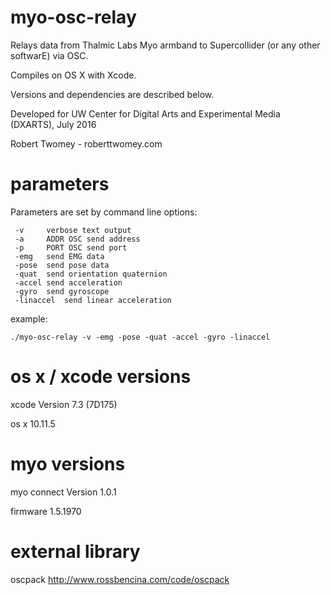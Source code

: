 # myo-osc-relay

Relays data from Thalmic Labs Myo armband to Supercollider (or any other softwarE) via OSC. 

Compiles on OS X with Xcode. 

Versions and dependencies are described below. 

Developed for UW Center for Digital Arts and Experimental Media (DXARTS), July 2016

Robert Twomey - roberttwomey.com

# parameters

Parameters are set by command line options: 
```
 -v 	verbose text output
 -a 	ADDR OSC send address
 -p 	PORT OSC send port
 -emg 	send EMG data
 -pose 	send pose data
 -quat 	send orientation quaternion
 -accel send acceleration
 -gyro	send gyroscope
 -linaccel	send linear acceleration
```

 example: 

```./myo-osc-relay -v -emg -pose -quat -accel -gyro -linaccel```

# os x / xcode versions

xcode Version 7.3 (7D175)

os x 10.11.5

# myo versions

myo connect Version 1.0.1

firmware 1.5.1970

# external library 

oscpack http://www.rossbencina.com/code/oscpack

